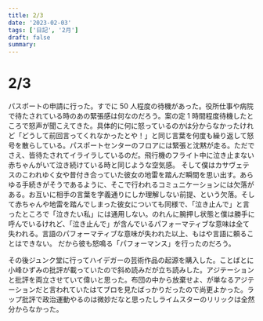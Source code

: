 ```yaml
---
title: 2/3
date: '2023-02-03'
tags: ['日記', '2月']
draft: false
summary:
---
```


# 2/3

パスポートの申請に行った。すでに 50 人程度の待機があった。役所仕事や病院で待たされている時のあの緊張感は何なのだろう。案の定 1 時間程度待機したところで怒声が聞こえてきた。具体的に何に怒っているのかは分からなかったけれど「どうして前回言ってくれなかったとや！」と同じ言葉を何度も繰り返して怒号を散らしている。パスポートセンターのフロアには緊張と沈黙が走る。ただでさえ、皆待たされてイライラしているのだ。飛行機のフライト中に泣き止まない赤ちゃんがいて泣き続けている時と同じような空気感。
そして僕はカサヴェテスのこわれゆく女や昔付き合っていた彼女の地雷を踏んだ瞬間を思い出す。あらゆる手続きがそうであるように、そこで行われるコミュニケーションには欠落がある。お互いに相手の言葉を字義通りにしか理解しない前提、という欠落。そして赤ちゃんや地雷を踏んでしまった彼女についても同様で、「泣き止んで」と言ったところで「泣きたい私」には通用しない。のれんに腕押し状態と僕は勝手に呼んでいるけれど、「泣き止んで」が含んでいるパフォーマティブな意味は全て失われる。言語のパフォーマティブな意味が失われた以上、もはや言語に頼ることはできない。
だから彼も怒鳴る「パフォーマンス」を行ったのだろう。

その後ジュンク堂に行ってハイデガーの芸術作品の起源を購入した。ことばとに小峰ひずみの批評が載っていたので斜め読みだが立ち読みした。アジテーションと批評を両立させていて偉いと思った。布団の中から放棄せよ、が単なるアジテーションだと言われていたはてブロを見たばっかりだったので尚更よかった。ラップ批評で政治運動やるのは微妙だなと思ったしライムスターのリリックは全然分からなかった。
